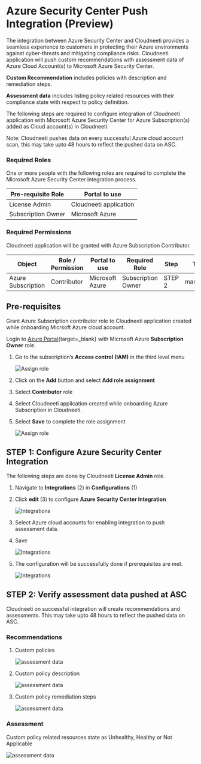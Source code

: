 # Azure Security Center Push Integration (Preview)

The integration between Azure Security Center and Cloudneeti provides a seamless experience to customers in protecting their Azure environments against cyber-threats and mitigating compliance risks. Cloudneeti application will push custom recommendations with assessment data of Azure Cloud Account(s) to Microsoft Azure Security Center. 

**Custom Recommendation** includes policies with description and remediation steps.

**Assessment data** includes listing policy related resources with their compliance state with respect to policy definition.

The following steps are required to configure integration of Cloudneeti application with Microsoft Azure Security Center for Azure Subscription(s) added as Cloud account(s) in Cloudneeti. 

Note: Cloudneeti pushes data on every successful Azure cloud account scan, this may take upto 48 hours to reflect the pushed data on ASC. 

### Required Roles

One or more people with the following roles are required to complete the Microsoft
Azure Security Center integration process.

| **Pre-requisite Role**  | **Portal to use**      |
|-------------------------|------------------------|
| License Admin           | Cloudneeti application |
| Subscription Owner      | Microsoft Azure        |

### Required Permissions

Cloudneeti application will be granted with Azure Subscription Contributor.

| Object | Role / Permission                                                 | Portal to use     | Required Role               | Step     | Type      | 
|------|-------------------------------------------------------------|-------------------|--------------------|----------|-----------|
| Azure Subscription | Contributor              | Microsoft Azure   | Subscription Owner | STEP 2   | mandatory | 


## Pre-requisites

Grant Azure Subscription contributor role to Cloudneeti application created while onboarding Micrsoft Azure cloud account.


Login to [Azure Portal](https://portal.azure.com/){target=_blank} with Microsoft Azure **Subscription Owner** role.

1.	Go to the subscription’s **Access control (IAM)** in the third level menu

    ![Assign role](.././images/ascPush/role_assign_0.png#thumbnail)

2.	Click on the **Add** button and select **Add role assignment**

3.	Select **Contributor** role 

4.  Select Cloudneeti application created while onboarding Azure Subscription in Cloudneeti.

5.	Select **Save** to complete the role assignment

    ![Assign role](.././images/ascPush/role_assign_1.png#thumbnail)


## STEP 1: Configure Azure Security Center Integration 

The following steps are done by Cloudneeti **License Admin** role.

1. Navigate to **Integrations** (2) in **Configurations** (1)

2. Click **edit** (3) to configure **Azure Security Center Integration**

    ![Integrations](.././images/ascPush/integrations_1.png#thumbnail)

3. Select Azure cloud accounts for enabling integration to push assessment data.

4. Save

    ![Integrations](.././images/ascPush/integrations_2.png#thumbnail)

5.	The configuration will be successfully done if prerequisites are met.

    ![Integrations](.././images/ascPush/integrations_3.png#thumbnail)


## STEP 2: Verify assessment data pushed at ASC

Cloudneeti on successful integration will create recommendations and assessments. This may take upto 48 hours to reflect the pushed data on ASC. 

### Recommendations 

1. Custom policies 

    ![assessment data ](.././images/ascPush/assessment_data_1.png#thumbnail)

2. Custom policy description 

    ![assessment data ](.././images/ascPush/assessment_data_2.png#thumbnail)

3. Custom policy remediation steps

    ![assessment data ](.././images/ascPush/assessment_data_3.png#thumbnail)

### Assessment

Custom policy related resources state as Unhealthy, Healthy or Not Applicable

![assessment data ](.././images/ascPush/assessment_data_4.png#thumbnail)
